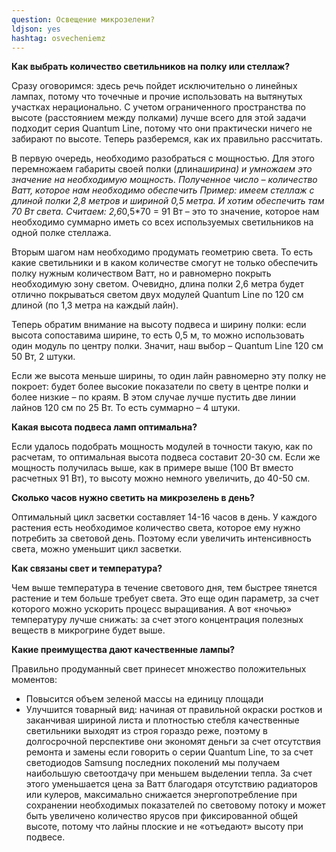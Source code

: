 ```yaml
---
question: Освещение микрозелени?
ldjson: yes 
hashtag: osvecheniemz
---
```



**Как выбрать количество светильников на полку или стеллаж?**

Сразу оговоримся: здесь речь пойдет исключительно о линейных лампах, потому что точечные и прочие использовать на вытянутых участках нерационально. С учетом ограниченного пространства по высоте (расстоянием между полками) лучше всего для этой задачи подходит серия Quantum Line, потому что они практически ничего не забирают по высоте. Теперь разберемся, как их правильно рассчитать.

В первую очередь, необходимо разобраться с мощностью. Для этого перемножаем габариты своей полки (длина*ширина) и умножаем это значение на необходимую мощность. Полученное число – количество Ватт, которое нам необходимо обеспечить Пример: имеем стеллаж с длиной полки 2,8 метров и шириной 0,5 метра. И хотим обеспечить там 70 Вт света. Считаем: 2,6*0,5*70 = 91 Вт – это то значение, которое нам необходимо суммарно иметь со всех используемых светильников на одной полке стеллажа.

Вторым шагом нам необходимо продумать геометрию света. То есть какие светильники и в каком количестве смогут не только обеспечить полку нужным количеством Ватт, но и равномерно покрыть необходимую зону светом. Очевидно, длина полки 2,6 метра будет отлично покрываться светом двух модулей Quantum Line по 120 см длиной (по 1,3 метра на каждый лайн).

Теперь обратим внимание на высоту подвеса и ширину полки: если высота сопоставима ширине, то есть 0,5 м, то можно использовать один модуль по центру полки. Значит, наш выбор – Quantum Line 120 см 50 Вт, 2 штуки.

Если же высота меньше ширины, то один лайн равномерно эту полку не покроет: будет более высокие показатели по свету в центре полки и более низкие – по краям. В этом случае лучше пустить две линии лайнов 120 см по 25 Вт. То есть суммарно – 4 штуки.

 

**Какая высота подвеса ламп оптимальна?**

Если удалось подобрать мощность модулей в точности такую, как по расчетам, то оптимальная высота подвеса составит 20-30 см. Если же мощность получилась выше, как в примере выше (100 Вт вместо расчетных 91 Вт), то высоту можно немного увеличить, до 40-50 см.

 

**Сколько часов нужно светить на микрозелень в день?**

Оптимальный цикл засветки составляет 14-16 часов в день. У каждого растения есть необходимое количество света, которое ему нужно потребить за световой день. Поэтому если увеличить интенсивность света, можно уменьшит цикл засветки.

 

**Как связаны свет и температура?**

Чем выше температура в течение светового дня, тем быстрее тянется растение и тем больше требует света. Это еще один параметр, за счет которого можно ускорить процесс выращивания. А вот «ночью» температуру лучше снижать: за счет этого концентрация полезных веществ в микрогрине будет выше.

 

**Какие преимущества дают качественные лампы?**

Правильно продуманный свет принесет множество положительных моментов:

* Повысится объем зеленой массы на единицу площади
* Улучшится товарный вид: начиная от правильной окраски ростков и заканчивая шириной листа и плотностью стебля
качественные светильники выходят из строя гораздо реже, поэтому в долгосрочной перспективе они экономят деньги за счет отсутствия ремонта и замены
если говорить о серии Quantum Line, то за счет светодиодов Samsung последних поколений мы получаем наибольшую светоотдачу при меньшем выделении тепла. За счет этого уменьшается цена за Ватт благодаря отсутствию радиаторов или кулеров, максимально снижается энергопотребление при сохранении необходимых показателей по световому потоку и может быть увеличено количество ярусов при фиксированной общей высоте, потому что лайны плоские и не «отъедают» высоту при подвесе.